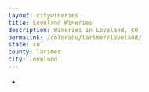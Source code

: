 ```yaml
---
layout: citywineries
title: Loveland Wineries
description: Wineries in Loveland, CO
permalink: /colorado/larimer/loveland/
state: co
county: larimer
city: loveland
---
```

-
